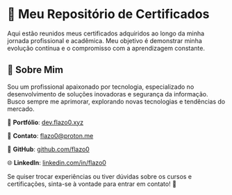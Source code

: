 # 📜 Meu Repositório de Certificados

Aqui estão reunidos meus certificados adquiridos ao longo da minha jornada profissional e acadêmica. Meu objetivo é demonstrar minha evolução contínua e o compromisso com a aprendizagem constante.


## 🚀 **Sobre Mim**

Sou um profissional apaixonado por tecnologia, especializado no desenvolvimento de soluções inovadoras e segurança da informação. Busco sempre me aprimorar, explorando novas tecnologias e tendências do mercado.

🔗 **Portfólio**: [dev.flazo0.xyz](https://dev.flazo0.xyz/)

📧 **Contato**: [flazo0@proton.me](mailto:flazo0@proton.me)

💼 **GitHub**: [github.com/flazo0](https://github.com/flazo0)

🌐 **LinkedIn**: [linkedin.com/in/flazo0](https://linkedin.com/in/flazo0)

Se quiser trocar experiências ou tiver dúvidas sobre os cursos e certificações, sinta-se à vontade para entrar em contato! 🚀

